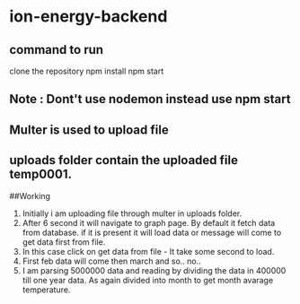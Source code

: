 ﻿# ion-energy-backend
 ## command to run
 clone the repository
 npm install
 npm start 
 ## Note : Dont't use nodemon instead use npm start
 ## Multer is used to upload file
 ## uploads folder contain the uploaded file temp0001.
 
 ##Working
 1. Initially i am uploading file through multer in uploads folder.
 2. After 6 second it will navigate to graph page. By default it fetch data from database. if it is present it will load data or message will come to get data first from file.
 3. In this case click on get data from file - It take some second to load.
 4. First feb data will come then march and so.. no..
 5. I am parsing 5000000 data and reading by dividing the data in 400000 till one year data. As again divided into month to get month avarage temperature.
 
